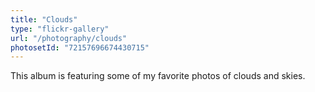 ```yaml
---
title: "Clouds"
type: "flickr-gallery"
url: "/photography/clouds"
photosetId: "72157696674430715"
---
```


This album is featuring some of my favorite photos of clouds and skies.

